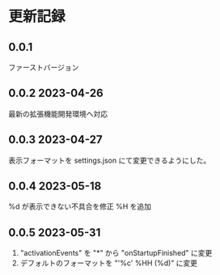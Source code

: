 # 更新記録

## 0.0.1
ファーストバージョン

## 0.0.2 2023-04-26
最新の拡張機能開発環境へ対応

## 0.0.3 2023-04-27
表示フォーマットを settings.json にて変更できるようにした。

## 0.0.4 2023-05-18
%d が表示できない不具合を修正
%H を追加

## 0.0.5 2023-05-31
1. "activationEvents" を "*" から "onStartupFinished" に変更
2. デフォルトのフォーマットを "'%c' %HH (%d)" に変更
